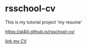 # rsschool-cv
This is my tutorial project 'my resume'

https://al4iii.github.io/rsschool-cv/

[link my CV](https://github.com/al4iii/rsschool-cv/blob/gh-pages/cv.md)


